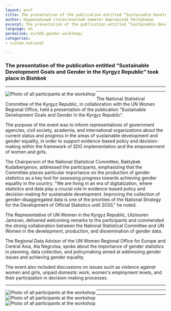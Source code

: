 ```yaml
---
layout: post
title: The presentation of the publication entitled “Sustainable Development Goals and Gender in the Kyrgyz Republic” took place in Bishkek
author: Национальный статистический комитет Кыргызской Республики
excerpt: The presentation of the publication entitled “Sustainable Development Goals and Gender in the Kyrgyz Republic” took place in Bishkek
language: en
permalink: en/SDG-gender-workshop/
categories: 
- custom.national

---
```


### The presentation of the publication entitled “Sustainable Development Goals and Gender in the Kyrgyz Republic” took place in Bishkek
***

<img src="{{ site.baseurl }}/news-images/Gender_Workshop3.jpg" alt="Photo of all participants at the workshop" align="left">

***

The National Statistical Committee of the Kyrgyz Republic, in collaboration with the UN Women Regional Office, held a presentation of the publication “Sustainable Development Goals and Gender in the Kyrgyz Republic”.

The purpose of the event was to inform representatives of government agencies, civil society, academia, and international organizations about the current status and progress in the areas of sustainable development and gender equality, in order to support evidence-based policy and decision-making within the framework of SDG implementation and the empowerment of women and girls.

The Chairperson of the National Statistical Committee, Baktybek Kudaibergenov, addressed the participants, emphasizing that the Committee places particular importance on the production of gender statistics as a key tool for assessing progress towards achieving gender equality in the country.
"We are living in an era of digitalization, where statistics and data play a crucial role in evidence-based policy and decision-making for sustainable development. Improving the collection of gender-disaggregated data is one of the priorities of the National Strategy for the Development of Official Statistics until 2030," he noted.

The Representative of UN Women in the Kyrgyz Republic, Ulziisuren Jamsran, delivered welcoming remarks to the participants and commended the strong collaboration between the National Statistical Committee and UN Women in the development, production, and dissemination of gender data.

The Regional Data Advisor of the UN Women Regional Office for Europe and Central Asia, Ala Negrutsa, spoke about the importance of gender statistics in planning, data collection, and policymaking aimed at addressing gender issues and achieving gender equality.

The event also included discussions on issues such as violence against women and girls, unpaid domestic work, women's employment levels, and their participation in decision-making processes.

***

<img src="{{ site.baseurl }}/news-images/Gender_Workshop2.jpg" alt="Photo of all participants at the workshop" align="left">

***

<img src="{{ site.baseurl }}/news-images/Gender_Workshop4.jpg" alt="Photo of all participants at the workshop" align="left">

***

<img src="{{ site.baseurl }}/news-images/Gender_Workshop1.jpg" alt="Photo of all participants at the workshop" align="left">

